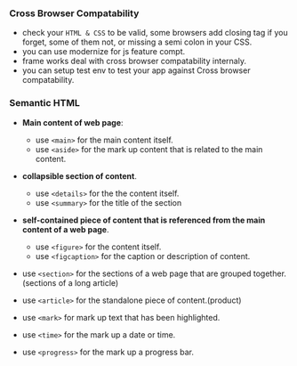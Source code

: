 ### Cross Browser Compatability
- check your ``HTML & CSS`` to be valid, some browsers add closing tag if you forget, some of them not, or missing a semi colon in your CSS.
- you can use modernize for js feature compt.
- frame works deal with cross browser compatability internaly.
- you can setup test env to test your app against Cross browser compatability. 


### Semantic HTML

- __Main content of web page__:
  - use ``<main>`` for the main content itself.
  - use ``<aside>`` for the mark up content that is related to the main content.

- __collapsible section of content__.
  - use ``<details>`` for the the content itself.
  - use ``<summary>`` for the title of the section

- __self-contained piece of content that is referenced from the main content of a web page__.
  - use ``<figure>`` for the content itself.
  - use ``<figcaption>`` for the caption or description of content.

- use ``<section>`` for the sections of a web page that are grouped together.(sections of a long article)
- use ``<article>`` for the standalone piece of content.(product)
- use ``<mark>`` for mark up text that has been highlighted.
- use ``<time>`` for the mark up a date or time.
- use ``<progress>`` for the mark up a progress bar.




